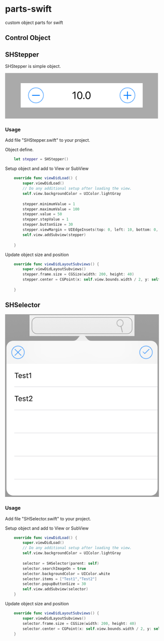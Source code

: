 # parts-swift
custom object parts for swift

**Control Object**
---

## SHStepper

SHStepper is simple object.

![Screen Shot SHStepper](ScreenShot/ScreenShot-SHStepper.png)

### Usage

Add file "SHStepper.swift" to your project.

Object define.

```Swift
    let stepper = SHStepper()
```

Setup object and add to View or SubView

```Swift
    override func viewDidLoad() {
        super.viewDidLoad()
        // Do any additional setup after loading the view.
        self.view.backgroundColor = UIColor.lightGray

        stepper.minimumValue = 1
        stepper.maximumValue = 100
        stepper.value = 50
        stepper.stepValue = 1
        stepper.buttonSize = 30
        stepper.viewMargin = UIEdgeInsets(top: 0, left: 10, bottom: 0, right: 10)
        self.view.addSubview(stepper)

    }
```

Update object size and position

```Swift
    override func viewDidLayoutSubviews() {
        super.viewDidLayoutSubviews()
        stepper.frame.size = CGSize(width: 200, height: 40)
        stepper.center = CGPoint(x: self.view.bounds.width / 2, y: self.view.bounds.height / 2)

    }
```

## SHSelector

![Screen Shot SHStepper](ScreenShot/ScreenShot-SHSelector.png)

### Usage

Add file "SHSelector.swift" to your project.

Setup object and add to View or SubView

```Swift
    override func viewDidLoad() {
        super.viewDidLoad()
        // Do any additional setup after loading the view.
        self.view.backgroundColor = UIColor.lightGray

        selector = SHSelector(parent: self)
        selector.searchImageOn = true
        selector.backgroundColor = UIColor.white
        selector.items = ["Test1","Test2"]
        selector.popupButtonSize = 30
        self.view.addSubview(selector)
    }
```

Update object size and position

```Swift
    override func viewDidLayoutSubviews() {
        super.viewDidLayoutSubviews()
        selector.frame.size = CGSize(width: 200, height: 40)
        selector.center = CGPoint(x: self.view.bounds.width / 2, y: self.view.bounds.height / 2)
    }
```

